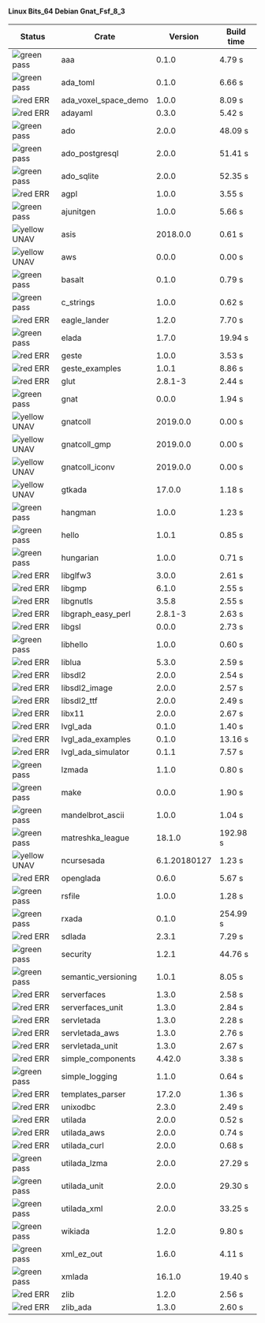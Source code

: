#### Linux Bits_64 Debian Gnat_Fsf_8_3

| Status | Crate | Version | Build time |
| --- | --- | --- | --- |
|![green](https://placehold.it/8/00aa00/000000?text=+) pass | aaa | 0.1.0 |  4.79 s |
|![green](https://placehold.it/8/00aa00/000000?text=+) pass | ada_toml | 0.1.0 |  6.66 s |
|![red](https://placehold.it/8/ff0000/000000?text=+) ERR  | ada_voxel_space_demo | 1.0.0 |  8.09 s |
|![red](https://placehold.it/8/ff0000/000000?text=+) ERR  | adayaml | 0.3.0 |  5.42 s |
|![green](https://placehold.it/8/00aa00/000000?text=+) pass | ado | 2.0.0 |  48.09 s |
|![green](https://placehold.it/8/00aa00/000000?text=+) pass | ado_postgresql | 2.0.0 |  51.41 s |
|![green](https://placehold.it/8/00aa00/000000?text=+) pass | ado_sqlite | 2.0.0 |  52.35 s |
|![red](https://placehold.it/8/ff0000/000000?text=+) ERR  | agpl | 1.0.0 |  3.55 s |
|![green](https://placehold.it/8/00aa00/000000?text=+) pass | ajunitgen | 1.0.0 |  5.66 s |
|![yellow](https://placehold.it/8/ffbb00/000000?text=+) UNAV | asis | 2018.0.0 |  0.61 s |
|![yellow](https://placehold.it/8/ffbb00/000000?text=+) UNAV | aws | 0.0.0 |  0.00 s |
|![green](https://placehold.it/8/00aa00/000000?text=+) pass | basalt | 0.1.0 |  0.79 s |
|![green](https://placehold.it/8/00aa00/000000?text=+) pass | c_strings | 1.0.0 |  0.62 s |
|![red](https://placehold.it/8/ff0000/000000?text=+) ERR  | eagle_lander | 1.2.0 |  7.70 s |
|![green](https://placehold.it/8/00aa00/000000?text=+) pass | elada | 1.7.0 |  19.94 s |
|![red](https://placehold.it/8/ff0000/000000?text=+) ERR  | geste | 1.0.0 |  3.53 s |
|![red](https://placehold.it/8/ff0000/000000?text=+) ERR  | geste_examples | 1.0.1 |  8.86 s |
|![red](https://placehold.it/8/ff0000/000000?text=+) ERR  | glut | 2.8.1-3 |  2.44 s |
|![green](https://placehold.it/8/00aa00/000000?text=+) pass | gnat | 0.0.0 |  1.94 s |
|![yellow](https://placehold.it/8/ffbb00/000000?text=+) UNAV | gnatcoll | 2019.0.0 |  0.00 s |
|![yellow](https://placehold.it/8/ffbb00/000000?text=+) UNAV | gnatcoll_gmp | 2019.0.0 |  0.00 s |
|![yellow](https://placehold.it/8/ffbb00/000000?text=+) UNAV | gnatcoll_iconv | 2019.0.0 |  0.00 s |
|![yellow](https://placehold.it/8/ffbb00/000000?text=+) UNAV | gtkada | 17.0.0 |  1.18 s |
|![green](https://placehold.it/8/00aa00/000000?text=+) pass | hangman | 1.0.0 |  1.23 s |
|![green](https://placehold.it/8/00aa00/000000?text=+) pass | hello | 1.0.1 |  0.85 s |
|![green](https://placehold.it/8/00aa00/000000?text=+) pass | hungarian | 1.0.0 |  0.71 s |
|![red](https://placehold.it/8/ff0000/000000?text=+) ERR  | libglfw3 | 3.0.0 |  2.61 s |
|![red](https://placehold.it/8/ff0000/000000?text=+) ERR  | libgmp | 6.1.0 |  2.55 s |
|![red](https://placehold.it/8/ff0000/000000?text=+) ERR  | libgnutls | 3.5.8 |  2.55 s |
|![red](https://placehold.it/8/ff0000/000000?text=+) ERR  | libgraph_easy_perl | 2.8.1-3 |  2.63 s |
|![red](https://placehold.it/8/ff0000/000000?text=+) ERR  | libgsl | 0.0.0 |  2.73 s |
|![green](https://placehold.it/8/00aa00/000000?text=+) pass | libhello | 1.0.0 |  0.60 s |
|![red](https://placehold.it/8/ff0000/000000?text=+) ERR  | liblua | 5.3.0 |  2.59 s |
|![red](https://placehold.it/8/ff0000/000000?text=+) ERR  | libsdl2 | 2.0.0 |  2.54 s |
|![red](https://placehold.it/8/ff0000/000000?text=+) ERR  | libsdl2_image | 2.0.0 |  2.57 s |
|![red](https://placehold.it/8/ff0000/000000?text=+) ERR  | libsdl2_ttf | 2.0.0 |  2.49 s |
|![red](https://placehold.it/8/ff0000/000000?text=+) ERR  | libx11 | 2.0.0 |  2.67 s |
|![red](https://placehold.it/8/ff0000/000000?text=+) ERR  | lvgl_ada | 0.1.0 |  1.40 s |
|![red](https://placehold.it/8/ff0000/000000?text=+) ERR  | lvgl_ada_examples | 0.1.0 |  13.16 s |
|![red](https://placehold.it/8/ff0000/000000?text=+) ERR  | lvgl_ada_simulator | 0.1.1 |  7.57 s |
|![green](https://placehold.it/8/00aa00/000000?text=+) pass | lzmada | 1.1.0 |  0.80 s |
|![green](https://placehold.it/8/00aa00/000000?text=+) pass | make | 0.0.0 |  1.90 s |
|![green](https://placehold.it/8/00aa00/000000?text=+) pass | mandelbrot_ascii | 1.0.0 |  1.04 s |
|![green](https://placehold.it/8/00aa00/000000?text=+) pass | matreshka_league | 18.1.0 |  192.98 s |
|![yellow](https://placehold.it/8/ffbb00/000000?text=+) UNAV | ncursesada | 6.1.20180127 |  1.23 s |
|![red](https://placehold.it/8/ff0000/000000?text=+) ERR  | openglada | 0.6.0 |  5.67 s |
|![green](https://placehold.it/8/00aa00/000000?text=+) pass | rsfile | 1.0.0 |  1.28 s |
|![green](https://placehold.it/8/00aa00/000000?text=+) pass | rxada | 0.1.0 |  254.99 s |
|![red](https://placehold.it/8/ff0000/000000?text=+) ERR  | sdlada | 2.3.1 |  7.29 s |
|![green](https://placehold.it/8/00aa00/000000?text=+) pass | security | 1.2.1 |  44.76 s |
|![green](https://placehold.it/8/00aa00/000000?text=+) pass | semantic_versioning | 1.0.1 |  8.05 s |
|![red](https://placehold.it/8/ff0000/000000?text=+) ERR  | serverfaces | 1.3.0 |  2.58 s |
|![red](https://placehold.it/8/ff0000/000000?text=+) ERR  | serverfaces_unit | 1.3.0 |  2.84 s |
|![red](https://placehold.it/8/ff0000/000000?text=+) ERR  | servletada | 1.3.0 |  2.28 s |
|![red](https://placehold.it/8/ff0000/000000?text=+) ERR  | servletada_aws | 1.3.0 |  2.76 s |
|![red](https://placehold.it/8/ff0000/000000?text=+) ERR  | servletada_unit | 1.3.0 |  2.67 s |
|![red](https://placehold.it/8/ff0000/000000?text=+) ERR  | simple_components | 4.42.0 |  3.38 s |
|![green](https://placehold.it/8/00aa00/000000?text=+) pass | simple_logging | 1.1.0 |  0.64 s |
|![red](https://placehold.it/8/ff0000/000000?text=+) ERR  | templates_parser | 17.2.0 |  1.36 s |
|![red](https://placehold.it/8/ff0000/000000?text=+) ERR  | unixodbc | 2.3.0 |  2.49 s |
|![red](https://placehold.it/8/ff0000/000000?text=+) ERR  | utilada | 2.0.0 |  0.52 s |
|![red](https://placehold.it/8/ff0000/000000?text=+) ERR  | utilada_aws | 2.0.0 |  0.74 s |
|![red](https://placehold.it/8/ff0000/000000?text=+) ERR  | utilada_curl | 2.0.0 |  0.68 s |
|![green](https://placehold.it/8/00aa00/000000?text=+) pass | utilada_lzma | 2.0.0 |  27.29 s |
|![green](https://placehold.it/8/00aa00/000000?text=+) pass | utilada_unit | 2.0.0 |  29.30 s |
|![green](https://placehold.it/8/00aa00/000000?text=+) pass | utilada_xml | 2.0.0 |  33.25 s |
|![green](https://placehold.it/8/00aa00/000000?text=+) pass | wikiada | 1.2.0 |  9.80 s |
|![green](https://placehold.it/8/00aa00/000000?text=+) pass | xml_ez_out | 1.6.0 |  4.11 s |
|![green](https://placehold.it/8/00aa00/000000?text=+) pass | xmlada | 16.1.0 |  19.40 s |
|![red](https://placehold.it/8/ff0000/000000?text=+) ERR  | zlib | 1.2.0 |  2.56 s |
|![red](https://placehold.it/8/ff0000/000000?text=+) ERR  | zlib_ada | 1.3.0 |  2.60 s |
